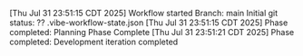 [Thu Jul 31 23:51:15 CDT 2025] Workflow started
Branch: main
Initial git status:
?? .vibe-workflow-state.json
[Thu Jul 31 23:51:15 CDT 2025] Phase completed: Planning Phase Complete
[Thu Jul 31 23:51:21 CDT 2025] Phase completed: Development iteration completed
